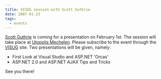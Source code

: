 ```yaml
---
title: VISUG session with Scott Guthrie
date: 2007-01-23
tags: 
  - events
---
```


[Scott Guthrie](http://weblogs.asp.net/scottgu/) is coming for a presentation on February 1st. The session will take place at [Utopolis Mechelen](http://www.utopolis.be/top.aspx?cid=46). Please subscribe to the event through the [VISUG](http://www.visug.be/) site. Two presentations will be given, namely:

- First Look at Visual Studio and ASP.NET 'Orcas'
- ASP.NET 2.0 and ASP.NET AJAX Tips and Tricks

See you there!
